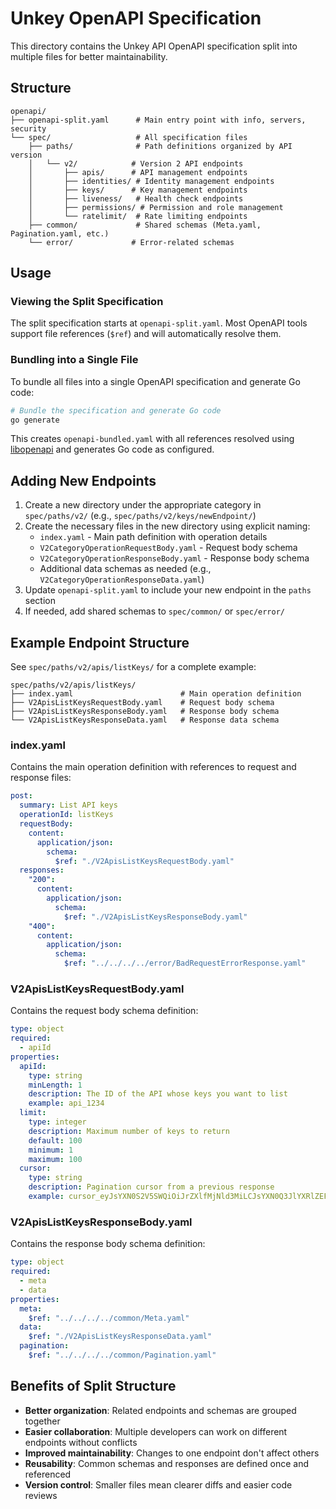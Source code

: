 # Unkey OpenAPI Specification

This directory contains the Unkey API OpenAPI specification split into multiple files for better maintainability.

## Structure

```
openapi/
├── openapi-split.yaml      # Main entry point with info, servers, security
└── spec/                   # All specification files
    ├── paths/              # Path definitions organized by API version
    │   └── v2/            # Version 2 API endpoints
    │       ├── apis/      # API management endpoints
    │       ├── identities/ # Identity management endpoints
    │       ├── keys/      # Key management endpoints
    │       ├── liveness/   # Health check endpoints
    │       ├── permissions/ # Permission and role management
    │       └── ratelimit/  # Rate limiting endpoints
    ├── common/             # Shared schemas (Meta.yaml, Pagination.yaml, etc.)
    └── error/             # Error-related schemas
```

## Usage

### Viewing the Split Specification

The split specification starts at `openapi-split.yaml`. Most OpenAPI tools support file references (`$ref`) and will automatically resolve them.

### Bundling into a Single File

To bundle all files into a single OpenAPI specification and generate Go code:

```bash
# Bundle the specification and generate Go code
go generate
```

This creates `openapi-bundled.yaml` with all references resolved using [libopenapi](https://pb33f.io/libopenapi/) and generates Go code as configured.

## Adding New Endpoints

1. Create a new directory under the appropriate category in `spec/paths/v2/` (e.g., `spec/paths/v2/keys/newEndpoint/`)
2. Create the necessary files in the new directory using explicit naming:
   - `index.yaml` - Main path definition with operation details
   - `V2CategoryOperationRequestBody.yaml` - Request body schema
   - `V2CategoryOperationResponseBody.yaml` - Response body schema
   - Additional data schemas as needed (e.g., `V2CategoryOperationResponseData.yaml`)
3. Update `openapi-split.yaml` to include your new endpoint in the `paths` section
4. If needed, add shared schemas to `spec/common/` or `spec/error/`

## Example Endpoint Structure

See `spec/paths/v2/apis/listKeys/` for a complete example:

```
spec/paths/v2/apis/listKeys/
├── index.yaml                        # Main operation definition
├── V2ApisListKeysRequestBody.yaml    # Request body schema
├── V2ApisListKeysResponseBody.yaml   # Response body schema
└── V2ApisListKeysResponseData.yaml   # Response data schema
```

### index.yaml

Contains the main operation definition with references to request and response files:

```yaml
post:
  summary: List API keys
  operationId: listKeys
  requestBody:
    content:
      application/json:
        schema:
          $ref: "./V2ApisListKeysRequestBody.yaml"
  responses:
    "200":
      content:
        application/json:
          schema:
            $ref: "./V2ApisListKeysResponseBody.yaml"
    "400":
      content:
        application/json:
          schema:
            $ref: "../../../../error/BadRequestErrorResponse.yaml"
```

### V2ApisListKeysRequestBody.yaml

Contains the request body schema definition:

```yaml
type: object
required:
  - apiId
properties:
  apiId:
    type: string
    minLength: 1
    description: The ID of the API whose keys you want to list
    example: api_1234
  limit:
    type: integer
    description: Maximum number of keys to return
    default: 100
    minimum: 1
    maximum: 100
  cursor:
    type: string
    description: Pagination cursor from a previous response
    example: cursor_eyJsYXN0S2V5SWQiOiJrZXlfMjNld3MiLCJsYXN0Q3JlYXRlZEF0IjoxNjcyNTI0MjM0MDAwfQ==
```

### V2ApisListKeysResponseBody.yaml

Contains the response body schema definition:

```yaml
type: object
required:
  - meta
  - data
properties:
  meta:
    $ref: "../../../../common/Meta.yaml"
  data:
    $ref: "./V2ApisListKeysResponseData.yaml"
  pagination:
    $ref: "../../../../common/Pagination.yaml"
```

## Benefits of Split Structure

- **Better organization**: Related endpoints and schemas are grouped together
- **Easier collaboration**: Multiple developers can work on different endpoints without conflicts
- **Improved maintainability**: Changes to one endpoint don't affect others
- **Reusability**: Common schemas and responses are defined once and referenced
- **Version control**: Smaller files mean clearer diffs and easier code reviews
